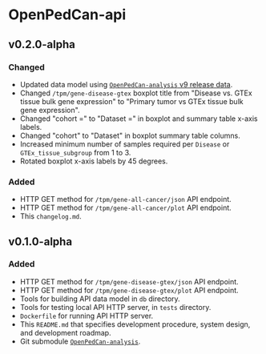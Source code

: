 # OpenPedCan-api

## v0.2.0-alpha

### Changed

- Updated data model using [`OpenPedCan-analysis` v9 release data](https://github.com/PediatricOpenTargets/OpenPedCan-analysis/pull/103).
- Changed `/tpm/gene-disease-gtex` boxplot title from "Disease vs. GTEx tissue bulk gene expression" to "Primary tumor vs GTEx tissue bulk gene expression".
- Changed "cohort =" to "Dataset =" in boxplot and summary table x-axis labels.
- Changed "cohort" to "Dataset" in boxplot summary table columns.
- Increased minimum number of samples required per `Disease` or `GTEx_tissue_subgroup` from 1 to 3.
- Rotated boxplot x-axis labels by 45 degrees.

### Added

- HTTP GET method for `/tpm/gene-all-cancer/json` API endpoint.
- HTTP GET method for `/tpm/gene-all-cancer/plot` API endpoint.
- This `changelog.md`.

## v0.1.0-alpha

### Added

- HTTP GET method for `/tpm/gene-disease-gtex/json` API endpoint.
- HTTP GET method for `/tpm/gene-disease-gtex/plot` API endpoint.
- Tools for building API data model in `db` directory.
- Tools for testing local API HTTP server, in `tests` directory.
- `Dockerfile` for running API HTTP server.
- This `README.md` that specifies development procedure, system design, and development roadmap.
- Git submodule [`OpenPedCan-analysis`](https://github.com/PediatricOpenTargets/OpenPedCan-analysis).
